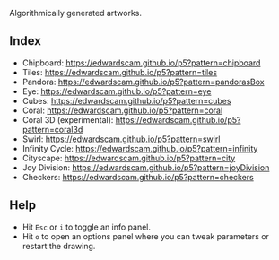 Algorithmically generated artworks.

## Index
* Chipboard: https://edwardscam.github.io/p5?pattern=chipboard
* Tiles: https://edwardscam.github.io/p5?pattern=tiles
* Pandora: https://edwardscam.github.io/p5?pattern=pandorasBox
* Eye: https://edwardscam.github.io/p5?pattern=eye
* Cubes: https://edwardscam.github.io/p5?pattern=cubes
* Coral: https://edwardscam.github.io/p5?pattern=coral
* Coral 3D (experimental): https://edwardscam.github.io/p5?pattern=coral3d
* Swirl: https://edwardscam.github.io/p5?pattern=swirl
* Infinity Cycle: https://edwardscam.github.io/p5?pattern=infinity
* Cityscape: https://edwardscam.github.io/p5?pattern=city
* Joy Division: https://edwardscam.github.io/p5?pattern=joyDivision
* Checkers: https://edwardscam.github.io/p5?pattern=checkers

## Help
* Hit `Esc` or `i` to toggle an info panel.
* Hit `o` to open an options panel where you can tweak parameters or restart the drawing.
